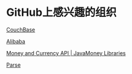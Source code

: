 GitHub上感兴趣的组织
====================
[CouchBase](https://github.com/couchbase) 

[Alibaba](https://github.com/alibaba)

[Money and Currency API | JavaMoney Libraries](https://github.com/JavaMoney)

[Parse](https://github.com/ParsePlatform)
